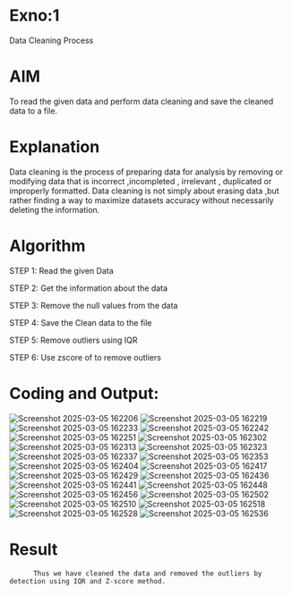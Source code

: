 # Exno:1
Data Cleaning Process

# AIM
To read the given data and perform data cleaning and save the cleaned data to a file.

# Explanation
Data cleaning is the process of preparing data for analysis by removing or modifying data that is incorrect ,incompleted , irrelevant , duplicated or improperly formatted. Data cleaning is not simply about erasing data ,but rather finding a way to maximize datasets accuracy without necessarily deleting the information.

# Algorithm
STEP 1: Read the given Data

STEP 2: Get the information about the data

STEP 3: Remove the null values from the data

STEP 4: Save the Clean data to the file

STEP 5: Remove outliers using IQR

STEP 6: Use zscore of to remove outliers

# Coding and Output:
![Screenshot 2025-03-05 162206](https://github.com/user-attachments/assets/0ed9c6cf-9239-484a-9798-703ae1d1d977)
![Screenshot 2025-03-05 162219](https://github.com/user-attachments/assets/f12da857-9aeb-4ef1-ac15-23e464d6ac8d)
![Screenshot 2025-03-05 162233](https://github.com/user-attachments/assets/da41d8af-63bd-4a78-9ef0-48d4e216aa3a)
![Screenshot 2025-03-05 162242](https://github.com/user-attachments/assets/9d2ff3fb-f20f-4a83-b419-536e4277bbbb)
![Screenshot 2025-03-05 162251](https://github.com/user-attachments/assets/5cc83524-bb5c-4c7b-9638-8ecb6689b285)
![Screenshot 2025-03-05 162302](https://github.com/user-attachments/assets/54819fd8-6f6e-47e3-9b8d-cb24c61707c4)
![Screenshot 2025-03-05 162313](https://github.com/user-attachments/assets/6ef68b4d-a2ac-4de4-912e-e433770e15ac)
![Screenshot 2025-03-05 162323](https://github.com/user-attachments/assets/8660a28d-bbcd-4940-b571-611970f9bc0b)
![Screenshot 2025-03-05 162337](https://github.com/user-attachments/assets/6e655572-cab9-4336-a11e-80916cc558bf)
![Screenshot 2025-03-05 162353](https://github.com/user-attachments/assets/0cb1ddb3-3c70-45bc-be8a-2df87dbb95bf)
![Screenshot 2025-03-05 162404](https://github.com/user-attachments/assets/1790ab57-4ac9-4952-beac-9dd9242f5eb7)
![Screenshot 2025-03-05 162417](https://github.com/user-attachments/assets/96bc143d-a2c0-42dc-8870-5b84f080b36b)
![Screenshot 2025-03-05 162429](https://github.com/user-attachments/assets/4d3d60d1-777a-4233-b7c5-0e42bd5e9931)
![Screenshot 2025-03-05 162436](https://github.com/user-attachments/assets/e741fe0e-b2cd-4a63-93fe-3b635300a2d1)
![Screenshot 2025-03-05 162441](https://github.com/user-attachments/assets/0108454d-0ce9-4e43-bd91-50a838fa9bbd)
![Screenshot 2025-03-05 162448](https://github.com/user-attachments/assets/78c08d34-e55d-410b-a60b-30a3135867fc)
![Screenshot 2025-03-05 162456](https://github.com/user-attachments/assets/d89c1cf0-fb66-4d0d-8bb9-adb12ff2724c)
![Screenshot 2025-03-05 162502](https://github.com/user-attachments/assets/69ed83ff-30a5-4208-a313-08d108f3a61a)
![Screenshot 2025-03-05 162510](https://github.com/user-attachments/assets/9bd5a946-b8aa-4506-933d-8777d7e38fdd)
![Screenshot 2025-03-05 162518](https://github.com/user-attachments/assets/53aa3caf-1ea0-4ec6-99d1-928c1ce45226)
![Screenshot 2025-03-05 162528](https://github.com/user-attachments/assets/3b16b320-bf41-4cda-8f60-28673c51ce63)
![Screenshot 2025-03-05 162536](https://github.com/user-attachments/assets/d832af54-73d0-4829-beeb-aabb80463d2e)

# Result
          Thus we have cleaned the data and removed the outliers by detection using IQR and Z-score method.
